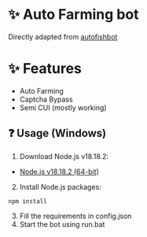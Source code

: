 # ✨ Auto Farming bot
Directly adapted from [autofishbot](https://github.com/thejoabo/autofishbot/)
# ✨ Features
- Auto Farming
- Captcha Bypass
- Semi CUI (mostly working)
## ❓ Usage (Windows)
1. Download Node.js v18.18.2:
- [Node.js v18.18.2 (64-bit)](https://nodejs.org/dist/v18.18.2/node-v18.18.2-x64.msi)
2. Install Node.js packages:
``` 
npm install 
```
3. Fill the requirements in config.json
4. Start the bot using run.bat
